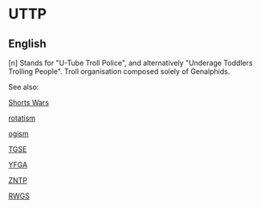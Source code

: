 # UTTP

## English

 [n] Stands for "U-Tube Troll Police", and alternatively "Underage Toddlers Trolling People". Troll organisation composed solely of Genalphids.


See also:

<a href="shorts-wars.md">Shorts Wars</a>

<a href="rotatism.md">rotatism</a>

<a href="ogism.md">ogism</a>

[TGSE](tgse.md)

[YFGA](yfga.md)

[ZNTP](zntp.md)

[RWGS](rwgs.md)
